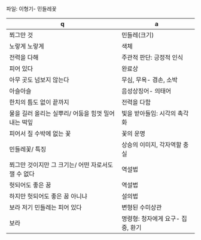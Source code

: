 파일: 이형기- 민들레꽃

 q  | a
--- | ---
쬐그만 것			| 민들레(크기)
노랗게 노랗게			| 색체
전력을 다해			| 주관적 판단: 긍정적 인식
피어 있다			| 완료상
아무 곳도 넘보지 않는다			| 무심, 무욕- 겸손, 소박
아슬아슬			| 음성상징어- 의태어
한치의 틈도 없이 끝까지			| 전력을 다함
물을 길러 올리는 실뿌리/ 어둠을 힘껏 밀어내는 떡잎			| 빛을 받아들임: 시각의 촉각화
피어서 질 수박에 없는 꽃			| 꽃의 운명
민들레꽃/ 특징			| 상승의 이미지, 각자역할 충실
쬐그만 것이지만 그 크기는/ 어떤 자로서도 잴 수 없다			| 역설법
헛되어도 좋은 꿈			| 역설법
하지만 헛되어도 좋은 꿈 아니냐			| 설의법
보라 저기 민들레는 피어 있다			| 변형된 수미상관
보라			| 명령형: 청자에게 요구- 집중, 환기
